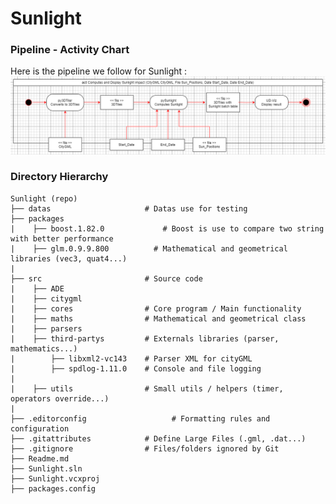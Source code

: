 # Sunlight

### Pipeline - Activity Chart
Here is the pipeline we follow for Sunlight :
![Pipeline Activity Chart](./docs/Pipeline_Activity_Chart.png)

### Directory Hierarchy

```
Sunlight (repo)
├── datas                     # Datas use for testing
├── packages
|    ├── boost.1.82.0		      # Boost is use to compare two string with better performance
|    ├── glm.0.9.9.800		    # Mathematical and geometrical libraries (vec3, quat4...)
|
├── src                       # Source code
|    ├── ADE
|    ├── citygml                
|    ├── cores                # Core program / Main functionality
|    ├── maths                # Mathematical and geometrical class
|    ├── parsers
|    ├── third-partys         # Externals libraries (parser, mathematics...)
|        ├── libxml2-vc143	  # Parser XML for cityGML
|        ├── spdlog-1.11.0	  # Console and file logging
|
|    ├── utils                # Small utils / helpers (timer, operators override...)
|
├── .editorconfig			        # Formatting rules and configuration
├── .gitattributes            # Define Large Files (.gml, .dat...)
├── .gitignore                # Files/folders ignored by Git
├── Readme.md
├── Sunlight.sln
├── Sunlight.vcxproj 
├── packages.config
```
